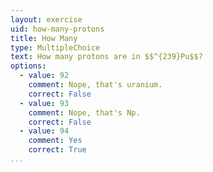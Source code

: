 ```yaml
---
layout: exercise
uid: how-many-protons
title: How Many 
type: MultipleChoice
text: How many protons are in $$^{239}Pu$$?
options:
  - value: 92
    comment: Nope, that's uranium.
    correct: False
  - value: 93
    comment: Nope, that's Np.
    correct: False
  - value: 94
    comment: Yes 
    correct: True 
...
```

